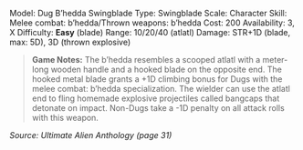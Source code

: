 Model: Dug B’hedda Swingblade
Type: Swingblade
Scale: Character
Skill: Melee combat: b’hedda/Thrown weapons: b’hedda
Cost: 200
Availability: 3, X
Difficulty: **Easy** (blade)
Range: 10/20/40 (atlatl)
Damage: STR+1D (blade, max: 5D), 3D (thrown explosive)

> **Game Notes:** 
> The b’hedda resembles a scooped atlatl with a meter-long wooden handle and a hooked blade on the opposite end. The hooked metal blade grants a +1D climbing bonus for Dugs with the melee combat: b’hedda specialization. The wielder can use the atlatl end to fling homemade explosive projectiles called bangcaps that detonate on impact. Non-Dugs take a -1D penalty on all attack rolls with this weapon.

*Source: Ultimate Alien Anthology (page 31)*